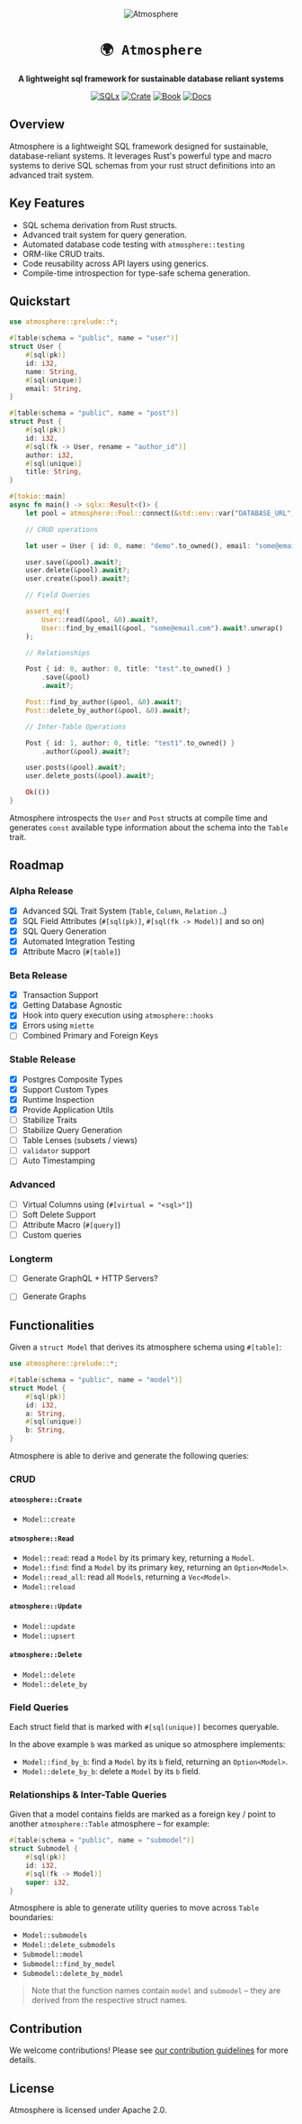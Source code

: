 <div align="center">

![Atmosphere](./docs/assets/banner.png)

# `🌍 Atmosphere`

**A lightweight sql framework for sustainable database reliant systems**

[![SQLx](https://img.shields.io/badge/sqlx-framework-blueviolet.svg)](https://github.com/launchbadge/sqlx)
[![Crate](https://img.shields.io/crates/v/atmosphere.svg)](https://crates.io/crates/atmosphere)
[![Book](https://img.shields.io/badge/book-latest-0f5225.svg)](https://helsing-ai.github.io/atmosphere)
[![Docs](https://img.shields.io/badge/docs-latest-153f66.svg)](https://docs.rs/atmosphere)

</div>

## Overview

Atmosphere is a lightweight SQL framework designed for sustainable,
database-reliant systems. It leverages Rust's powerful type and macro systems
to derive SQL schemas from your rust struct definitions into an advanced trait
system.

## Key Features

- SQL schema derivation from Rust structs.
- Advanced trait system for query generation.
- Automated database code testing with `atmosphere::testing`
- ORM-like CRUD traits.
- Code reusability across API layers using generics.
- Compile-time introspection for type-safe schema generation.

## Quickstart

```rust
use atmosphere::prelude::*;

#[table(schema = "public", name = "user")]
struct User {
    #[sql(pk)]
    id: i32,
    name: String,
    #[sql(unique)]
    email: String,
}

#[table(schema = "public", name = "post")]
struct Post {
    #[sql(pk)]
    id: i32,
    #[sql(fk -> User, rename = "author_id")]
    author: i32,
    #[sql(unique)]
    title: String,
}

#[tokio::main]
async fn main() -> sqlx::Result<()> {
    let pool = atmosphere::Pool::connect(&std::env::var("DATABASE_URL").unwrap()).await?;

    // CRUD operations

    let user = User { id: 0, name: "demo".to_owned(), email: "some@email.com".to_owned(), };

    user.save(&pool).await?;
    user.delete(&pool).await?;
    user.create(&pool).await?;

    // Field Queries

    assert_eq!(
        User::read(&pool, &0).await?,
        User::find_by_email(&pool, "some@email.com").await?.unwrap()
    );

    // Relationships

    Post { id: 0, author: 0, title: "test".to_owned() }
        .save(&pool)
        .await?;

    Post::find_by_author(&pool, &0).await?;
    Post::delete_by_author(&pool, &0).await?;

    // Inter-Table Operations

    Post { id: 1, author: 0, title: "test1".to_owned() }
        .author(&pool).await?;

    user.posts(&pool).await?;
    user.delete_posts(&pool).await?;

    Ok(())
}
```

Atmosphere introspects the `User` and `Post` structs at compile time and
generates `const` available type information about the schema into the `Table`
trait.

## Roadmap

### Alpha Release
- [x] Advanced SQL Trait System (`Table`, `Column`, `Relation` ..)
- [x] SQL Field Attributes (`#[sql(pk)]`, `#[sql(fk -> Model)]` and so on)
- [x] SQL Query Generation
- [x] Automated Integration Testing
- [x] Attribute Macro (`#[table]`)

### Beta Release
- [x] Transaction Support
- [x] Getting Database Agnostic
- [x] Hook into query execution using `atmosphere::hooks`
- [x] Errors using `miette`
- [ ] Combined Primary and Foreign Keys

### Stable Release
- [x] Postgres Composite Types
- [x] Support Custom Types
- [x] Runtime Inspection
- [x] Provide Application Utils
- [ ] Stabilize Traits
- [ ] Stabilize Query Generation
- [ ] Table Lenses (subsets / views)
- [ ] `validator` support
- [ ] Auto Timestamping

### Advanced
- [ ] Virtual Columns using (`#[virtual = "<sql>"]`)
- [ ] Soft Delete Support
- [ ] Attribute Macro (`#[query]`)
- [ ] Custom queries

### Longterm
- [ ] Generate GraphQL + HTTP Servers?
- [ ] Generate Graphs


## Functionalities

Given a `struct Model` that derives its atmosphere schema using `#[table]`:

```rust
use atmosphere::prelude::*;

#[table(schema = "public", name = "model")]
struct Model {
    #[sql(pk)]
    id: i32,
    a: String,
    #[sql(unique)]
    b: String,
}
```

Atmosphere is able to derive and generate the following queries:

### CRUD

#### `atmosphere::Create`

- `Model::create`

#### `atmosphere::Read`

- `Model::read`: read a `Model` by its primary key, returning a `Model`.
- `Model::find`: find a `Model` by its primary key, returning an `Option<Model>`.
- `Model::read_all`: read all `Model`s, returning a `Vec<Model>`.
- `Model::reload`

#### `atmosphere::Update`

- `Model::update`
- `Model::upsert`

#### `atmosphere::Delete`

- `Model::delete`
- `Model::delete_by`

### Field Queries

Each struct field that is marked with `#[sql(unique)]` becomes queryable.

In the above example `b` was marked as unique so atmosphere implements:

- `Model::find_by_b`: find a `Model` by its `b` field, returning an `Option<Model>`.
- `Model::delete_by_b`: delete a `Model` by its `b` field.

### Relationships & Inter-Table Queries

Given that a model contains fields are marked as a foreign key / point to
another `atmosphere::Table` atmosphere – for example:

```rust
#[table(schema = "public", name = "submodel")]
struct Submodel {
    #[sql(pk)]
    id: i32,
    #[sql(fk -> Model)]
    super: i32,
}
```

Atmosphere is able to generate utility queries to move across `Table` boundaries:

- `Model::submodels`
- `Model::delete_submodels`
- `Submodel::model`
- `Submodel::find_by_model`
- `Submodel::delete_by_model`

> Note that the function names contain `model` and `submodel` – they are derived from
> the respective struct names.

## Contribution

We welcome contributions! Please see [our contribution guidelines](CONTRIBUTING.md) for more details.

## License

Atmosphere is licensed under Apache 2.0.

